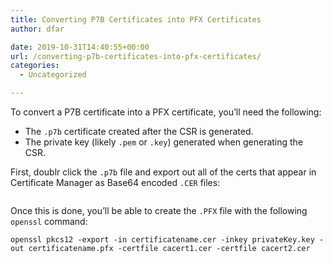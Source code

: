 ```yaml
---
title: Converting P7B Certificates into PFX Certificates
author: dfar

date: 2019-10-31T14:40:55+00:00
url: /converting-p7b-certificates-into-pfx-certificates/
categories:
  - Uncategorized

---
```

To convert a P7B certificate into a PFX certificate, you&#8217;ll need the following:

  * The `.p7b` certificate created after the CSR is generated.
  * The private key (likely `.pem` or `.key`) generated when generating the CSR.

First, doublr click the `.p7b` file and export out all of the certs that appear in Certificate Manager as Base64 encoded `.CER` files:<figure class="wp-block-image">

<img src="https://dfar.io/wp-content/uploads/2019/10/image-9.png" alt="" class="wp-image-713" srcset="https://40.76.37.251/wp-content/uploads/2019/10/image-9.png 696w, https://40.76.37.251/wp-content/uploads/2019/10/image-9-300x249.png 300w" sizes="(max-width: 709px) 85vw, (max-width: 909px) 67vw, (max-width: 984px) 61vw, (max-width: 1362px) 45vw, 600px" /> </figure> 

Once this is done, you&#8217;ll be able to create the `.PFX` file with the following `openssl` command:

<pre class="wp-block-code"><code>openssl pkcs12 -export -in certificatename.cer -inkey privateKey.key -out certificatename.pfx -certfile cacert1.cer -certfile cacert2.cer </code></pre>